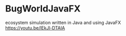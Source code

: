 # BugWorldJavaFX
ecosystem simulation written in Java and using JavaFX
https://youtu.be/lEkJl-DTAIA
